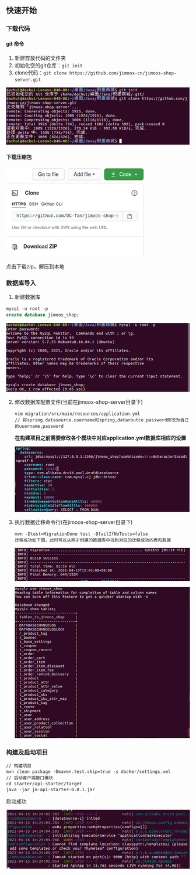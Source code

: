 ## 快速开始

### 下载代码

#### git 命令

1. 新建存放代码的文件夹
2. 初始化空的git仓库：`git init`
3. clone代码：`git clone https://github.com/jimoos-cn/jimoos-shop-server.git`

![git clone](../_media/git_clone.png)

#### 下载压缩包

![下载压缩包](../_media/download.png)


点击下载zip，解压到本地

### 数据库导入

1.  新建数据库

   ```sql
   mysql -u root -p 
   create database jimoos_shop;
   ```

   ![新建数据库](../_media/create_database.png)

2. 修改数据库配置文件(当前在jimoos-shop-server目录下)  

   ```shell
   vim migration/src/main/resources/application.yml  
   // 将spring.datasource.username和spring,dataroutce.password修改为自己的username,password
   ```
   **在构建项目之前需要修改各个模块中对应application.yml数据库相应的设置**

   ![配置文件](../_media/database_setting.png)

   

3. 执行数据迁移命令行(在jimoos-shop-server目录下)

   ```shell
   mvn -Dtest=MigrationDone test -DfailIfNoTests=false 
   迁移成功如下图，此时可以从刚才创建的数据库中找到对应的迁移成功的表和数据
   ```

   ![迁移成功](../_media/success_migration.png)

   ![查看表](../_media/tables.png)



### 构建及启动项目 

```shell
// 构建项目
mvn clean package -Dmaven.test.skip=true -s docker/settings.xml 
// 启动客户端接口模块
cd starter/api-starter/target 
java -jar jm-api-starter-0.0.1.jar 
```

启动成功

![启动成功](../_media/success_started.png)